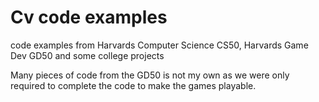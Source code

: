 # Cv code examples

code examples from Harvards Computer Science CS50, Harvards Game Dev GD50 and some college projects

Many pieces of code from the GD50 is not my own as we were only required to complete the code to make the games playable.

